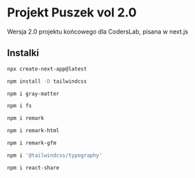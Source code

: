 # Projekt Puszek vol 2.0

Wersja 2.0 projektu końcowego dla CodersLab, pisana w next.js

## Instalki

```bash
npx create-next-app@latest
```

```bash
npm install -D tailwindcss
```

```bash
npm i gray-matter
```

```bash
npm i fs
```

```bash
npm i remark
```

```bash
npm i remark-html
```

```bash
npm i remark-gfm
```

```bash
npm i '@tailwindcss/typography'
```

```bash
npm i react-share
```
